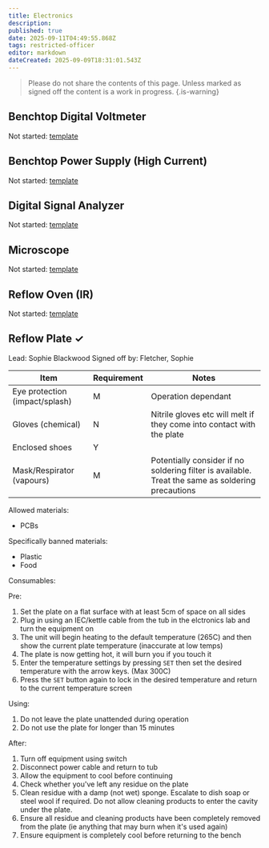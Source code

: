 ```yaml
---
title: Electronics
description: 
published: true
date: 2025-09-11T04:49:55.868Z
tags: restricted-officer
editor: markdown
dateCreated: 2025-09-09T18:31:01.543Z
---
```


> Please do not share the contents of this page.
> Unless marked as signed off the content is a work in progress.
{.is-warning}

## Benchtop Digital Voltmeter

Not started: [template](/docs/tool_inductions/guide#template)

## Benchtop Power Supply (High Current)

Not started: [template](/docs/tool_inductions/guide#template)

## Digital Signal Analyzer

Not started: [template](/docs/tool_inductions/guide#template)

## Microscope

Not started: [template](/docs/tool_inductions/guide#template)

## Reflow Oven (IR)

Not started: [template](/docs/tool_inductions/guide#template)

## Reflow Plate ✓

Lead: Sophie Blackwood
Signed off by: Fletcher, Sophie

| Item  | Requirement | Notes  |
| - | - | - |
| Eye protection (impact/splash) | M | Operation dependant |
| Gloves (chemical)              | N | Nitrile gloves etc will melt if they come into contact with the plate |
| Enclosed shoes                 | Y |  |
| Mask/Respirator (vapours)      | M | Potentially consider if no soldering filter is available. Treat the same as soldering precautions |

Allowed materials:

* PCBs

Specifically banned materials:

* Plastic
* Food

Consumables:

Pre:

1. Set the plate on a flat surface with at least 5cm of space on all sides
1. Plug in using an IEC/kettle cable from the tub in the elctronics lab and turn the equipment on
1. The unit will begin heating to the default temperature (265C) and then show the current plate temperature (inaccurate at low temps)
1. The plate is now getting hot, it will burn you if you touch it
1. Enter the temperature settings by pressing `SET` then set the desired temperature with the arrow keys. (Max 300C)
1. Press the `SET` button again to lock in the desired temperature and return to the current temperature screen

Using:


1. Do not leave the plate unattended during operation
1. Do not use the plate for longer than 15 minutes

After:

1. Turn off equipment using switch
1. Disconnect power cable and return to tub
1. Allow the equipment to cool before continuing
1. Check whether you've left any residue on the plate
1. Clean residue with a damp (not wet) sponge. Escalate to dish soap or steel wool if required. Do not allow cleaning products to enter the cavity under the plate.
1. Ensure all residue and cleaning products have been completely removed from the plate (ie anything that may burn when it's used again)
1. Ensure equipment is completely cool before returning to the bench